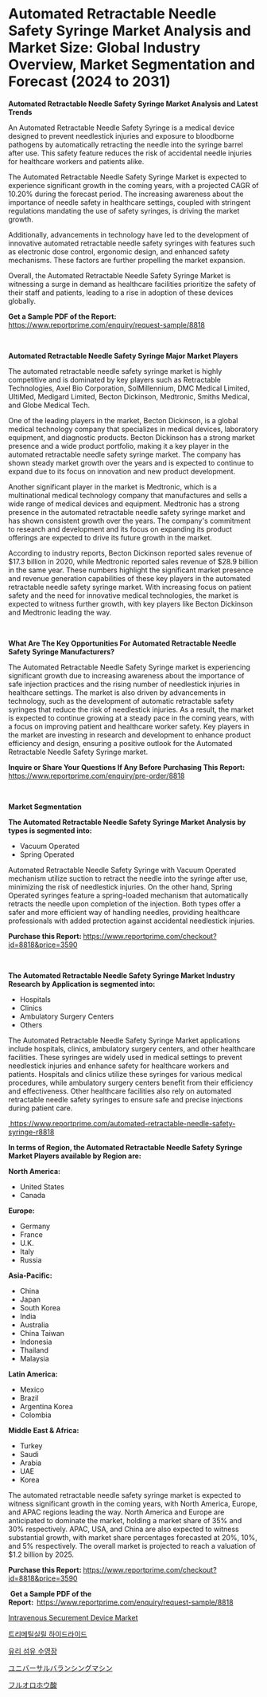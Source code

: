 <p><h1>Automated Retractable Needle Safety Syringe Market Analysis and Market Size: Global Industry Overview, Market Segmentation and Forecast (2024 to 2031)</h1></p><p><strong>Automated Retractable Needle Safety Syringe Market Analysis and Latest Trends</strong></p>
<p><p>An Automated Retractable Needle Safety Syringe is a medical device designed to prevent needlestick injuries and exposure to bloodborne pathogens by automatically retracting the needle into the syringe barrel after use. This safety feature reduces the risk of accidental needle injuries for healthcare workers and patients alike.</p><p>The Automated Retractable Needle Safety Syringe Market is expected to experience significant growth in the coming years, with a projected CAGR of 10.20% during the forecast period. The increasing awareness about the importance of needle safety in healthcare settings, coupled with stringent regulations mandating the use of safety syringes, is driving the market growth.</p><p>Additionally, advancements in technology have led to the development of innovative automated retractable needle safety syringes with features such as electronic dose control, ergonomic design, and enhanced safety mechanisms. These factors are further propelling the market expansion.</p><p>Overall, the Automated Retractable Needle Safety Syringe Market is witnessing a surge in demand as healthcare facilities prioritize the safety of their staff and patients, leading to a rise in adoption of these devices globally.</p></p>
<p><strong>Get a Sample PDF of the Report:&nbsp;</strong> <a href="https://www.reportprime.com/enquiry/request-sample/8818">https://www.reportprime.com/enquiry/request-sample/8818</a></p>
<p>&nbsp;</p>
<p><strong>Automated Retractable Needle Safety Syringe Major Market Players</strong></p>
<p><p>The automated retractable needle safety syringe market is highly competitive and is dominated by key players such as Retractable Technologies, Axel Bio Corporation, SolMillennium, DMC Medical Limited, UltiMed, Medigard Limited, Becton Dickinson, Medtronic, Smiths Medical, and Globe Medical Tech. </p><p>One of the leading players in the market, Becton Dickinson, is a global medical technology company that specializes in medical devices, laboratory equipment, and diagnostic products. Becton Dickinson has a strong market presence and a wide product portfolio, making it a key player in the automated retractable needle safety syringe market. The company has shown steady market growth over the years and is expected to continue to expand due to its focus on innovation and new product development.</p><p>Another significant player in the market is Medtronic, which is a multinational medical technology company that manufactures and sells a wide range of medical devices and equipment. Medtronic has a strong presence in the automated retractable needle safety syringe market and has shown consistent growth over the years. The company's commitment to research and development and its focus on expanding its product offerings are expected to drive its future growth in the market.</p><p>According to industry reports, Becton Dickinson reported sales revenue of $17.3 billion in 2020, while Medtronic reported sales revenue of $28.9 billion in the same year. These numbers highlight the significant market presence and revenue generation capabilities of these key players in the automated retractable needle safety syringe market. With increasing focus on patient safety and the need for innovative medical technologies, the market is expected to witness further growth, with key players like Becton Dickinson and Medtronic leading the way.</p></p>
<p>&nbsp;</p>
<p><strong>What Are The Key Opportunities For Automated Retractable Needle Safety Syringe Manufacturers?</strong></p>
<p><p>The Automated Retractable Needle Safety Syringe market is experiencing significant growth due to increasing awareness about the importance of safe injection practices and the rising number of needlestick injuries in healthcare settings. The market is also driven by advancements in technology, such as the development of automatic retractable safety syringes that reduce the risk of needlestick injuries. As a result, the market is expected to continue growing at a steady pace in the coming years, with a focus on improving patient and healthcare worker safety. Key players in the market are investing in research and development to enhance product efficiency and design, ensuring a positive outlook for the Automated Retractable Needle Safety Syringe market.</p></p>
<p><strong>Inquire or Share Your Questions If Any Before Purchasing This Report:</strong> <a href="https://www.reportprime.com/enquiry/pre-order/8818">https://www.reportprime.com/enquiry/pre-order/8818</a></p>
<p>&nbsp;</p>
<p><strong>Market Segmentation</strong></p>
<p><strong>The Automated Retractable Needle Safety Syringe Market Analysis by types is segmented into:</strong></p>
<p><ul><li>Vacuum Operated</li><li>Spring Operated</li></ul></p>
<p><p>Automated Retractable Needle Safety Syringe with Vacuum Operated mechanism utilize suction to retract the needle into the syringe after use, minimizing the risk of needlestick injuries. On the other hand, Spring Operated syringes feature a spring-loaded mechanism that automatically retracts the needle upon completion of the injection. Both types offer a safer and more efficient way of handling needles, providing healthcare professionals with added protection against accidental needlestick injuries.</p></p>
<p><strong>Purchase this Report:&nbsp;</strong><a href="https://www.reportprime.com/checkout?id=8818&price=3590">https://www.reportprime.com/checkout?id=8818&price=3590</a></p>
<p>&nbsp;</p>
<p><strong>The Automated Retractable Needle Safety Syringe Market Industry Research by Application is segmented into:</strong></p>
<p><ul><li>Hospitals</li><li>Clinics</li><li>Ambulatory Surgery Centers</li><li>Others</li></ul></p>
<p><p>The Automated Retractable Needle Safety Syringe Market applications include hospitals, clinics, ambulatory surgery centers, and other healthcare facilities. These syringes are widely used in medical settings to prevent needlestick injuries and enhance safety for healthcare workers and patients. Hospitals and clinics utilize these syringes for various medical procedures, while ambulatory surgery centers benefit from their efficiency and effectiveness. Other healthcare facilities also rely on automated retractable needle safety syringes to ensure safe and precise injections during patient care.</p></p>
<p><a href="https://www.reportprime.com/automated-retractable-needle-safety-syringe-r8818">&nbsp;https://www.reportprime.com/automated-retractable-needle-safety-syringe-r8818</a></p>
<p><strong>In terms of Region, the Automated Retractable Needle Safety Syringe Market Players available by Region are:</strong></p>
<p>
    <p> <strong> North America: </strong>
        <ul>
            <li>United States</li>
            <li>Canada</li>
        </ul>
        </p> 
    <p> <strong> Europe: </strong>
        <ul>
            <li>Germany</li>
            <li>France</li>
            <li>U.K.</li>
            <li>Italy</li>
            <li>Russia</li>
        </ul>
        </p> 
    <p> <strong> Asia-Pacific: </strong>
        <ul>
            <li>China</li>
            <li>Japan</li>
            <li>South Korea</li>
            <li>India</li>
            <li>Australia</li>
            <li>China Taiwan</li>
            <li>Indonesia</li>
            <li>Thailand</li>
            <li>Malaysia</li>
        </ul>
        </p> 
    <p> <strong> Latin America: </strong>
        <ul>
            <li>Mexico</li>
            <li>Brazil</li>
            <li>Argentina Korea</li>
            <li>Colombia</li>
        </ul>
        </p> 
    <p> <strong> Middle East & Africa: </strong>
        <ul>
            <li>Turkey</li>
            <li>Saudi</li>
            <li>Arabia</li>
            <li>UAE</li>
            <li>Korea</li>
        </ul>
    </p>
    </p>
<p><p>The automated retractable needle safety syringe market is expected to witness significant growth in the coming years, with North America, Europe, and APAC regions leading the way. North America and Europe are anticipated to dominate the market, holding a market share of 35% and 30% respectively. APAC, USA, and China are also expected to witness substantial growth, with market share percentages forecasted at 20%, 10%, and 5% respectively. The overall market is projected to reach a valuation of $1.2 billion by 2025.</p></p>
<p><strong>Purchase this Report: </strong><a href="https://www.reportprime.com/checkout?id=8818&price=3590">https://www.reportprime.com/checkout?id=8818&price=3590</a></p>
<p>&nbsp;<strong>Get a Sample PDF of the Report:&nbsp;&nbsp;</strong><a href="https://www.reportprime.com/enquiry/request-sample/8818">https://www.reportprime.com/enquiry/request-sample/8818</a></p>
<p><strong></strong></p>
<p><p><a href="https://github.com/myacatherineblakecaczo9vcsw/Market-Research-Report-List-2/blob/main/intravenous-securement-device-market.md">Intravenous Securement Device Market</a></p><p><a href="https://medium.com/@lolitanader1/%ED%8A%B8%EB%A6%AC%EB%A9%94%ED%8B%B8%EC%8B%A4%EB%A6%B4%ED%95%98%EC%9D%B4%EB%93%9C%EB%9D%BC%EC%9D%B4%EB%93%9C-%EC%8B%9C%EC%9E%A5-%EC%8B%9C%EC%9E%A5-%EC%A0%90%EC%9C%A0%EC%9C%A8-%EC%8B%9C%EC%9E%A5-%EB%8F%99%ED%96%A5-%EB%B0%8F-%EB%AF%B8%EB%9E%98-%EC%84%B1%EC%9E%A5-%ED%83%90%EC%83%89-dc94700b5460">트리메틸실릴 하이드라이드</a></p><p><a href="https://medium.com/@johnjames655/%EC%9C%A0%EB%A6%AC%EC%84%AC%EC%9C%A0-%EC%88%98%EC%98%81%EC%9E%A5-%EC%8B%9C%EC%9E%A5-%EA%B7%9C%EB%AA%A8-%EC%8B%9C%EC%9E%A5-%EC%A0%84%EB%A7%9D-%EB%B0%8F-%EC%8B%9C%EC%9E%A5-%EC%98%88%EC%B8%A1-2024%EB%85%84%EB%B6%80%ED%84%B0-2031%EB%85%84-e49918cdc3d3">유리 섬유 수영장</a></p><p><a href="https://medium.com/@stantonhane1/%E3%83%A6%E3%83%8B%E3%83%90%E3%83%BC%E3%82%B5%E3%83%AB%E3%83%90%E3%83%A9%E3%83%B3%E3%82%B7%E3%83%B3%E3%82%B0%E3%83%9E%E3%82%B7%E3%83%B3%E5%B8%82%E5%A0%B4%E3%81%AF-%E5%B8%82%E5%A0%B4%E3%82%B7%E3%82%A7%E3%82%A2-%E3%82%B5%E3%82%A4%E3%82%BA-%E3%81%8A%E3%82%88%E3%81%B32031%E5%B9%B4%E3%81%BE%E3%81%A7%E3%81%AE%E4%BA%88%E6%B8%AC%E3%81%AB%E7%84%A6%E7%82%B9%E3%82%92%E5%BD%93%E3%81%A6%E3%81%A6%E3%81%84%E3%81%BE%E3%81%99-c27b85b03581">ユニバーサルバランシングマシン</a></p><p><a href="https://github.com/SarahFahey88/Market-Research-Report-List-1/blob/main/808443223169.md">フルオロホウ酸</a></p></p>